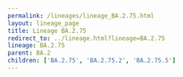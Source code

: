 ```yaml
---
permalink: /lineages/lineage_BA.2.75.html
layout: lineage_page
title: Lineage BA.2.75
redirect_to: ../lineage.html?lineage=BA.2.75
lineage: BA.2.75
parent: BA.2
children: ['BA.2.75', 'BA.2.75.2', 'BA.2.75.5']
---
```

